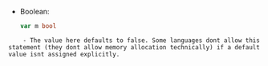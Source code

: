 - Boolean:
	``` GO
	var m bool
```
	- The value here defaults to false. Some languages dont allow this statement (they dont allow memory allocation technically) if a default value isnt assigned explicitly.